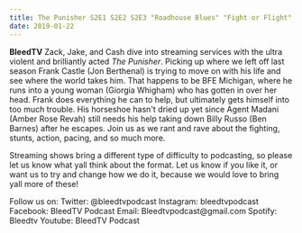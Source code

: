 ```yaml
---
title: The Punisher S2E1 S2E2 S2E3 "Roadhouse Blues" "Fight or Flight" "Trouble the Water"
date: 2019-01-22
---
```


<p><strong>BleedTV</strong> Zack, Jake, and Cash dive into streaming services with the ultra violent and brilliantly acted <em>The Punisher</em>. Picking up where we left off last season Frank Castle (Jon Berthenal) is trying to move on with his life and see where the world takes him. That happens to be BFE Michigan, where he runs into a young woman (Giorgia Whigham) who has gotten in over her head. Frank does everything he can to help, but ultimately gets himself into too much trouble. His horseshoe hasn't dried up yet since Agent Madani (Amber Rose Revah) still needs his help taking down Billy Russo (Ben Barnes) after he escapes. Join us as we rant and rave about the fighting, stunts, action, pacing, and so much more.</p>
<p>Streaming shows bring a different type of difficulty to podcasting, so please let us know what yall think about the format. Let us know if you like it, or want us to try and change how we do it, because we would love to bring yall more of these!</p>
<p>Follow us on: Twitter: @bleedtvpodcast Instagram: bleedtvpodcast Facebook: BleedTV Podcast Email: Bleedtvpodcast@gmail.com Spotify: Bleedtv Youtube: BleedTV Podcast</p>